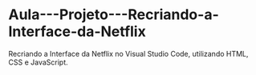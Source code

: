 # Aula---Projeto---Recriando-a-Interface-da-Netflix
Recriando a Interface da Netflix no Visual Studio Code, utilizando HTML, CSS e JavaScript.

